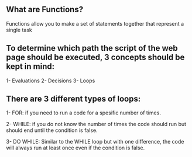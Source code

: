 ## What are Functions?
Functions allow you to make a set of statements together that represent a single task

## To determine which path the script of the web page should be executed, 3 concepts should be kept in mind:
1- Evaluations 
2- Decisions 
3- Loops 

## There are 3 different types of loops:
1- FOR:
if you need to run a code for a spesific number of times.

2- WHILE:
if you do not know the number of times the code should run but should end until the condition is false. 

3- DO WHILE:
Similar to the WHILE loop but with one difference, the code will always run at least once even if the condition is false.
